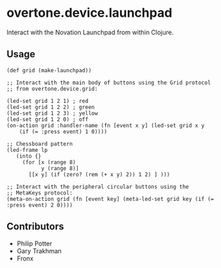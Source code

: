 # overtone.device.launchpad

Interact with the Novation Launchpad from within Clojure.

## Usage

    (def grid (make-launchpad))
    
    ;; Interact with the main body of buttons using the Grid protocol
    ;; from overtone.device.grid:
    
    (led-set grid 1 2 1) ; red
    (led-set grid 1 2 2) ; green
    (led-set grid 1 2 3) ; yellow
    (led-set grid 1 2 0) ; off
    (on-action grid :handler-name (fn [event x y] (led-set grid x y
        (if (= :press event) 1 0))))

    ;; Chessboard pattern
    (led-frame lp
       (into {}
         (for [x (range 8)
               y (range 8)]
           [[x y] (if (zero? (rem (+ x y) 2)) 1 2) ] )))
    
    ;; Interact with the peripheral circular buttons using the
    ;; MetaKeys protocol:
    (meta-on-action grid (fn [event key] (meta-led-set grid key (if (= :press event) 2 0))))

## Contributors

* Philip Potter
* Gary Trakhman
* Fronx
